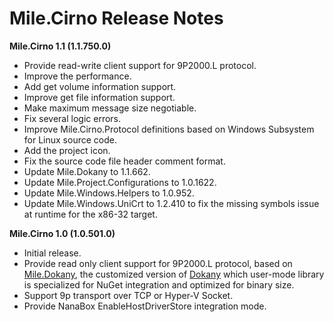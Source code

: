 ﻿# Mile.Cirno Release Notes

**Mile.Cirno 1.1 (1.1.750.0)**

- Provide read-write client support for 9P2000.L protocol.
- Improve the performance.
- Add get volume information support.
- Improve get file information support.
- Make maximum message size negotiable.
- Fix several logic errors.
- Improve Mile.Cirno.Protocol definitions based on Windows Subsystem for Linux
  source code.
- Add the project icon.
- Fix the source code file header comment format.
- Update Mile.Dokany to 1.1.662.
- Update Mile.Project.Configurations to 1.0.1622.
- Update Mile.Windows.Helpers to 1.0.952.
- Update Mile.Windows.UniCrt to 1.2.410 to fix the missing symbols issue at
  runtime for the x86-32 target.

**Mile.Cirno 1.0 (1.0.501.0)**

- Initial release.
- Provide read only client support for 9P2000.L protocol, based on
  [Mile.Dokany](https://github.com/ProjectMile/Mile.Dokany), the customized
  version of [Dokany](https://github.com/dokan-dev/dokany) which user-mode
  library is specialized for NuGet integration and optimized for binary size.
- Support 9p transport over TCP or Hyper-V Socket.
- Provide NanaBox EnableHostDriverStore integration mode.
